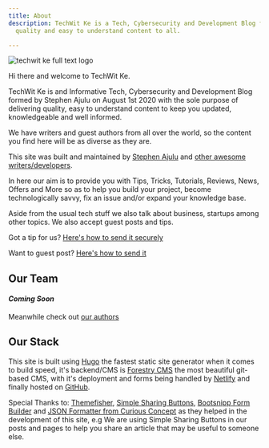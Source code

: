 ```yaml
---
title: About
description: TechWit Ke is a Tech, Cybersecurity and Development Blog focused on delivering
  quality and easy to understand content to all.

---
```

![techwit ke full text logo](/images/techwit-about-1.png "techwit ke full text logo")

Hi there and welcome to TechWit Ke.

TechWit Ke is and Informative Tech, Cybersecurity and Development Blog formed by Stephen Ajulu on August 1st 2020 with the sole purpose of delivering quality, easy to understand content to keep you updated, knowledgeable and well informed.

We have writers and guest authors from all over the world, so the content you find here will be as diverse as they are.

This site was built and maintained by [Stephen Ajulu](https://techwit2.netlify.app/author/stephenajulu/ "Stephen Ajulu") and [other awesome writers/developers](https://techwit2.netlify.app/author "other awesome writers and developers").

In here our aim is to provide you with Tips, Tricks, Tutorials, Reviews, News, Offers and More so as to help you build your project, become technologically savvy, fix an issue and/or expand your knowledge base.

Aside from the usual tech stuff we also talk about business, startups among other topics. We also accept guest posts and tips.

Got a tip for us? [Here's how to send it securely](/tip-us)

Want to guest post? [Here's how to send it](/guest-posting)

## Our Team

#### **_Coming Soon_**

Meanwhile check out [our authors](/author "Authors")

## Our Stack

This site is built using [Hugo](https://gohugo.io "Hugo") the fastest static site generator when it comes to build speed, it's backend/CMS is [Forestry CMS](https://forestry.io "Forestry CMS") the most beautiful git-based CMS, with it's deployment and forms being handled by [Netlify](https://netlify.com "Netlify") and finally hosted on [GitHub](https://github.com "GitHub").

Special Thanks to: [Themefisher](https://themefisher.com/?utm_source=techwitke "Themefisher"), [Simple Sharing Buttons](https://sharingbuttons.io/ "Simple Sharing Buttons"), [Bootsnipp Form Builder](https://bootsnipp.com/forms "Bootsnip Form Builder") and [JSON Formatter from Curious Concept](https://jsonformatter.curiousconcept.com/ "JSON Formatter") as they helped in the development of this site, e.g We are using Simple Sharing Buttons in our posts and pages to help you share an article that may be useful to someone else.